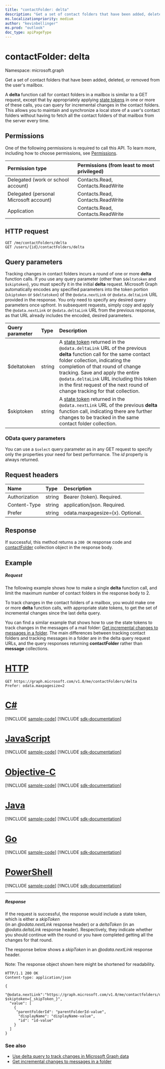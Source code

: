 ```yaml
---
title: "contactFolder: delta"
description: "Get a set of contact folders that have been added, deleted, or removed from the user's mailbox."
ms.localizationpriority: medium
author: "kevinbellinger"
ms.prod: "outlook"
doc_type: apiPageType
---
```


# contactFolder: delta

Namespace: microsoft.graph

Get a set of contact folders that have been added, deleted, or removed from the user's mailbox.

A **delta** function call for contact folders in a mailbox is similar to a GET request, except that by appropriately 
applying [state tokens](/graph/delta-query-overview) in one or more of these calls, 
you can query for incremental changes in the contact folders. This allows you to maintain and synchronize 
a local store of a user's contact folders without having to fetch all the contact folders of that mailbox from the server every time.

## Permissions
One of the following permissions is required to call this API. To learn more, including how to choose permissions, see [Permissions](/graph/permissions-reference).


|Permission type      | Permissions (from least to most privileged)              |
|:--------------------|:---------------------------------------------------------|
|Delegated (work or school account) | Contacts.Read, Contacts.ReadWrite    |
|Delegated (personal Microsoft account) | Contacts.Read, Contacts.ReadWrite    |
|Application | Contacts.Read, Contacts.ReadWrite |

## HTTP request
<!-- { "blockType": "ignored" } -->
```http
GET /me/contactFolders/delta
GET /users/{id}/contactFolders/delta
```

## Query parameters

Tracking changes in contact folders incurs a round of one or more **delta** function calls. If you use any query parameter 
(other than `$deltatoken` and `$skiptoken`), you must specify 
it in the initial **delta** request. Microsoft Graph automatically encodes any specified parameters 
into the token portion (`skiptoken` or `$deltatoken`) of the `@odata.nextLink` or `@odata.deltaLink` URL provided in the response. 
You only need to specify any desired query parameters once upfront. 
In subsequent requests, simply copy and apply the `@odata.nextLink` or `@odata.deltaLink` URL from the previous response, as that URL already 
includes the encoded, desired parameters.

| Query parameter	   | Type	|Description|
|:---------------|:--------|:----------|
| $deltatoken | string | A [state token](/graph/delta-query-overview) returned in the `@odata.deltaLink` URL of the previous **delta** function call for the same contact folder collection, indicating the completion of that round of change tracking. Save and apply the entire `@odata.deltaLink` URL including this token in the first request of the next round of change tracking for that collection.|
| $skiptoken | string | A [state token](/graph/delta-query-overview) returned in the `@odata.nextLink` URL of the previous **delta** function call, indicating there are further changes to be tracked in the same contact folder collection. |

### OData query parameters

You can use a `$select` query parameter as in any GET request to specify only the properties your need for best performance. The 
_id_ property is always returned. 

## Request headers
| Name       | Type | Description |
|:---------------|:----------|:----------|
| Authorization  | string  | Bearer {token}. Required. |
| Content-Type  | string  | application/json. Required. |
| Prefer | string  | odata.maxpagesize={x}. Optional. |

## Response

If successful, this method returns a `200 OK` response code and [contactFolder](../resources/contactfolder.md) collection object in the response body.

## Example
##### Request
The following example shows how to make a single **delta** function call, and limit the maximum number of contact folders 
in the response body to 2.

To track changes in the contact folders of a mailbox, you would make one or more **delta** function calls, with 
appropriate state tokens, to get the set of incremental changes since the last delta query. 

You can find a similar example that shows how to use the state tokens to track changes in the messages of a mail folder: 
[Get incremental changes to messages in a folder](/graph/delta-query-messages). The main differences
between tracking contact folders and tracking messages in a folder are in the delta query request URLs, and the query responses 
returning **contactFolder** rather than **message** collections.


# [HTTP](#tab/http)
<!-- {
  "blockType": "request",
  "name": "contactfolder_delta"
}-->
```msgraph-interactive
GET https://graph.microsoft.com/v1.0/me/contactFolders/delta
Prefer: odata.maxpagesize=2
```
# [C#](#tab/csharp)
[!INCLUDE [sample-code](../includes/snippets/csharp/contactfolder-delta-csharp-snippets.md)]
[!INCLUDE [sdk-documentation](../includes/snippets/snippets-sdk-documentation-link.md)]

# [JavaScript](#tab/javascript)
[!INCLUDE [sample-code](../includes/snippets/javascript/contactfolder-delta-javascript-snippets.md)]
[!INCLUDE [sdk-documentation](../includes/snippets/snippets-sdk-documentation-link.md)]

# [Objective-C](#tab/objc)
[!INCLUDE [sample-code](../includes/snippets/objc/contactfolder-delta-objc-snippets.md)]
[!INCLUDE [sdk-documentation](../includes/snippets/snippets-sdk-documentation-link.md)]

# [Java](#tab/java)
[!INCLUDE [sample-code](../includes/snippets/java/contactfolder-delta-java-snippets.md)]
[!INCLUDE [sdk-documentation](../includes/snippets/snippets-sdk-documentation-link.md)]

# [Go](#tab/go)
[!INCLUDE [sample-code](../includes/snippets/go/contactfolder-delta-go-snippets.md)]
[!INCLUDE [sdk-documentation](../includes/snippets/snippets-sdk-documentation-link.md)]

# [PowerShell](#tab/powershell)
[!INCLUDE [sample-code](../includes/snippets/powershell/contactfolder-delta-powershell-snippets.md)]
[!INCLUDE [sdk-documentation](../includes/snippets/snippets-sdk-documentation-link.md)]

---


##### Response

If the request is successful, the response would include a state token, which is either a _skipToken_  
(in an _@odata.nextLink_ response header) or a _deltaToken_ (in an _@odata.deltaLink_ response header). 
Respectively, they indicate whether you should continue with the round or you have completed 
getting all the changes for that round.

The response below shows a _skipToken_ in an _@odata.nextLink_ response header.

Note: The response object shown here might be shortened for readability.
<!-- {
  "blockType": "response",
  "truncated": true,
  "@odata.type": "microsoft.graph.contactFolder",
  "isCollection": true
} -->
```http
HTTP/1.1 200 OK
Content-type: application/json

{
  "@odata.nextLink":"https://graph.microsoft.com/v1.0/me/contactfolders/delta?$skiptoken={_skipToken_}",
  "value": [
    {
     "parentFolderId": "parentFolderId-value",
      "displayName": "displayName-value",
      "id": "id-value"
    }
  ]
}
```

### See also

- [Use delta query to track changes in Microsoft Graph data](/graph/delta-query-overview)
- [Get incremental changes to messages in a folder](/graph/delta-query-messages)

<!-- uuid: 8fcb5dbc-d5aa-4681-8e31-b001d5168d79
2015-10-25 14:57:30 UTC -->
<!-- {
  "type": "#page.annotation",
  "description": "contactFolder: delta",
  "keywords": "",
  "section": "documentation",
  "tocPath": "",
  "suppressions": [
  ]
}-->

